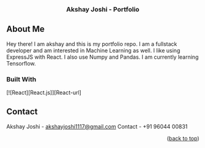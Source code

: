 
<a name="readme-top"></a>

<!-- PROJECT LOGO -->
<br />
<div align="center">

  <h3 align="center">Akshay Joshi - Portfolio</h3>

</div>


<!-- ABOUT THE PROJECT -->
## About Me

Hey there! I am akshay and this is my portfolio repo. I am a fullstack developer and am interested in Machine Learning as well. I like using ExpressJS with React. I also use Numpy and Pandas. I am currently learning Tensorflow.

### Built With

 [![React][React.js]][React-url]



<!-- CONTACT -->
## Contact

Akshay Joshi - akshayjoshi1117@gmail.com
Contact - +91 96044 00831


<p align="right">(<a href="#readme-top">back to top</a>)</p>

